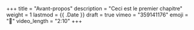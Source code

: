 +++
title = "Avant-propos"
description = "Ceci est le premier chapitre"
weight = 1
lastmod = {{ .Date }}
draft = true
vimeo = "359141176"
emoji = "👶"
video_length = "2:10"
+++
